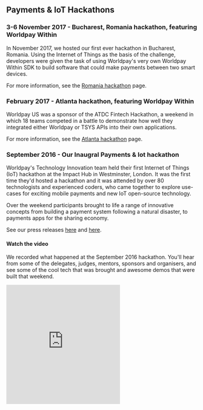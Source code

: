 ## Payments & IoT Hackathons

### 3-6 November 2017 - Bucharest, Romania hackathon, featuring Worldpay Within

In November 2017, we hosted our first ever hackathon in Bucharest, Romania. Using the Internet of Things as the basis of the challenge, developers were given the task of using Worldpay's very own Worldpay Within SDK to build software that could make payments between two smart devices.

For more information, see the [Romania hackathon](romania-hackathon) page.

### February 2017 - Atlanta hackathon, featuring Worldpay Within

Worldpay US was a sponsor of the ATDC Fintech Hackathon, a weekend in which 18 teams competed in a battle to demonstrate how well they integrated either Worldpay or TSYS APIs into their own applications.

For more information, see the [Atlanta hackathon](atdc) page.

### September 2016 - Our Inaugral Payments & Iot hackathon

Worldpay's Technology Innovation team held their first Internet of Things (IoT) hackathon at the Impact Hub in Westminster, London. It was the first time they'd hosted a hackathon and it was attended by over 80 technologists and experienced coders, who came together to explore use-cases for exciting mobile payments and new IoT open-source technology.

Over the weekend participants brought to life a range of innovative concepts from building a payment system following a natural disaster, to payments apps for the sharing economy.

See our press releases [here](http://www.worldpay.com/uk/about/media-centre/2016-08/worldpay-launches-internet-of-things-hackathon) and [here](http://www.worldpay.com/uk/about/media-centre/2016-09/worldpay-brings-payments-to-iot-with-first-ever-european-hackathon).
#### Watch the video
We recorded what happened at the September 2016 hackathon. You'll hear from some of the delegates, judges, mentors, sponsors and organisers, and see some of the cool tech that was brought and awesome demos that were built that weekend.

<iframe class="video" height="315" src="https://www.youtube.com/embed/Cav8yeurtOs" frameborder="0" allowfullscreen></iframe>
